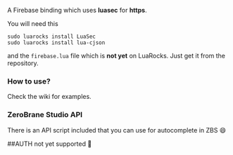 A Firebase binding which uses **luasec** for **https**.

You will need this

```
sudo luarocks install LuaSec
sudo luarocks install lua-cjson
```

and the `firebase.lua` file which is **not yet** on LuaRocks. Just get it from the repository.

### How to use?

Check the wiki for examples.

### ZeroBrane Studio API

There is an API script included that you can use for autocomplete in ZBS :smile:

##AUTH not yet supported :snail: